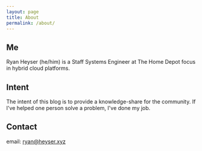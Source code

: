 ```yaml
---
layout: page
title: About
permalink: /about/
---
```


## Me
Ryan Heyser (he/him) is a Staff Systems Engineer at The Home Depot focus in hybrid cloud platforms.

## Intent
The intent of this blog is to provide a knowledge-share for the community. If I've helped one person solve a problem, I've done my job.

## Contact
email: [ryan@heyser.xyz](mailto:ryan@heyser.xyz)
